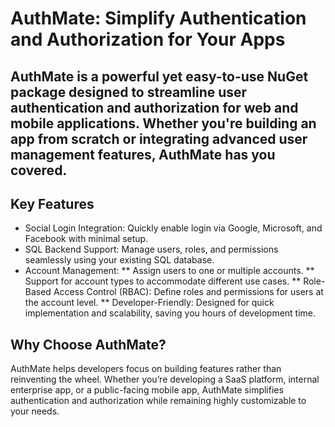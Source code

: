 # AuthMate: Simplify Authentication and Authorization for Your Apps
AuthMate is a powerful yet easy-to-use NuGet package designed to streamline user authentication and authorization for web and mobile applications. Whether you're building an app from scratch or integrating advanced user management features, AuthMate has you covered.
-

## Key Features
* Social Login Integration: Quickly enable login via Google, Microsoft, and Facebook with minimal setup.
* SQL Backend Support: Manage users, roles, and permissions seamlessly using your existing SQL database.
* Account Management:
** Assign users to one or multiple accounts.
** Support for account types to accommodate different use cases.
** Role-Based Access Control (RBAC): Define roles and permissions for users at the account level.
** Developer-Friendly: Designed for quick implementation and scalability, saving you hours of development time.

## Why Choose AuthMate?
AuthMate helps developers focus on building features rather than reinventing the wheel. Whether you’re developing a SaaS platform, internal enterprise app, or a public-facing mobile app, AuthMate simplifies authentication and authorization while remaining highly customizable to your needs.
